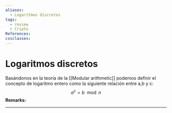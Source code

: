 ```yaml
---
aliases:
  - Logaritmos discretos
tags:
  - review
  - Cripto
References: 
cssclasses:
---
```

# Logaritmos discretos
Basándonos en la teoría de la [[Modular arithmetic]] podemos definir el concepto de logaritmo entero como la siguiente relación entre a,b y c: 
$$
a^c = b \mod n
$$
**Remarks:**

***
